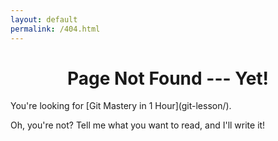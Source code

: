 ```yaml
---
layout: default
permalink: /404.html
---
```


<h1 style="text-align: center">Page Not Found --- Yet!</h1>

<div class="forward" markdown="1">
You're looking for [Git Mastery in 1 Hour](git-lesson/).

Oh, you're not? Tell me what you want to read, and I'll write it!
</div>
